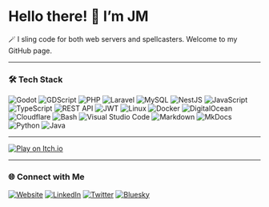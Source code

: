 # Hello there! 👋 I’m JM 
🪄 I sling code for both web servers and spellcasters. 
Welcome to my GitHub page.

---

### 🛠️ Tech Stack

![Godot](https://img.shields.io/badge/Godot-478CBF?style=flat&logo=godot-engine&logoColor=white)
![GDScript](https://img.shields.io/badge/GDScript-355570?style=flat&logo=godot-engine&logoColor=white)
![PHP](https://img.shields.io/badge/PHP-777BB4?style=flat&logo=php&logoColor=white)
![Laravel](https://img.shields.io/badge/Laravel-FF2D20?style=flat&logo=laravel&logoColor=white)
![MySQL](https://img.shields.io/badge/MySQL-4479A1?style=flat&logo=mysql&logoColor=white)
![NestJS](https://img.shields.io/badge/NestJS-E0234E?style=flat&logo=nestjs&logoColor=white)
![JavaScript](https://img.shields.io/badge/JavaScript-F7DF1E?style=flat&logo=javascript&logoColor=black)
![TypeScript](https://img.shields.io/badge/TypeScript-3178C6?style=flat&logo=typescript&logoColor=white)
![REST API](https://img.shields.io/badge/REST_API-6E6E6E?style=flat&logo=vercel&logoColor=white)
![JWT](https://img.shields.io/badge/JWT-000000?style=flat&logo=jsonwebtokens&logoColor=white)
![Linux](https://img.shields.io/badge/Linux-FCC624?style=flat&logo=linux&logoColor=black)
![Docker](https://img.shields.io/badge/Docker-2496ED?style=flat&logo=docker&logoColor=white)
![DigitalOcean](https://img.shields.io/badge/DigitalOcean-0080FF?style=flat&logo=digitalocean&logoColor=white)
![Cloudflare](https://img.shields.io/badge/Cloudflare-F38020?style=flat&logo=cloudflare&logoColor=white)
![Bash](https://img.shields.io/badge/Bash-4EAA25?style=flat&logo=gnubash&logoColor=white)
![Visual Studio Code](https://img.shields.io/badge/VS%20Code-007ACC?style=flat&logo=visual-studio-code&logoColor=white)
![Markdown](https://img.shields.io/badge/Markdown-000000?style=flat&logo=markdown&logoColor=white)
![MkDocs](https://img.shields.io/badge/MkDocs-000000?style=flat&logo=mkdocs&logoColor=white)
![Python](https://img.shields.io/badge/Python-3776AB?style=flat&logo=python&logoColor=white)
![Java](https://img.shields.io/badge/Java-ED8B00?style=flat&logo=openjdk&logoColor=white)


---

[![Play on Itch.io](https://i.giphy.com/XIqCQx02E1U9W.webp)](https://maiusebi.itch.io)

---

### 🌐 Connect with Me

[![Website](https://img.shields.io/badge/%20Website-222?style=flat&logo=google-chrome&logoColor=white)](https://www.jmebia.com)
[![LinkedIn](https://img.shields.io/badge/LinkedIn-0A66C2?style=flat&logo=linkedin&logoColor=white)](https://www.linkedin.com/in/jmebia)
[![Twitter](https://img.shields.io/badge/Twitter-1DA1F2?style=flat&logo=twitter&logoColor=white)](https://twitter.com/Maiusebi)
[![Bluesky](https://img.shields.io/badge/Bluesky-0056FF?style=flat&logoColor=white)](https://bsky.app/profile/maiusebi.com)
